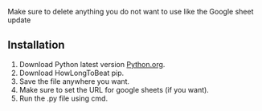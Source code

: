  Make sure to delete anything you do not want to use like the Google sheet update
 



 ## Installation ##
1. Download Python latest version [Python.org](https://www.python.org/).
2. Download HowLongToBeat pip.
3. Save the file anywhere you want.
4. Make sure to set the URL for google sheets (if you want).
5. Run the .py file using cmd.

 
 
